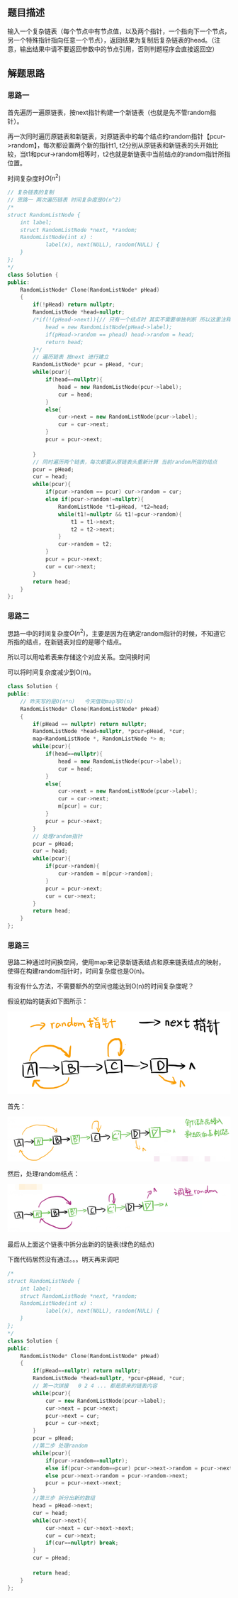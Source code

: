 ## 题目描述

输入一个复杂链表（每个节点中有节点值，以及两个指针，一个指向下一个节点，另一个特殊指针指向任意一个节点），返回结果为复制后复杂链表的head。（注意，输出结果中请不要返回参数中的节点引用，否则判题程序会直接返回空） 

## 解题思路

### 思路一

首先遍历一遍原链表，按next指针构建一个新链表（也就是先不管random指针）。

再一次同时遍历原链表和新链表，对原链表中的每个结点的random指针【pcur->random】，每次都设置两个新的指针t1, t2分别从原链表和新链表的头开始比较，当t1和pcur->random相等时，t2也就是新链表中当前结点的random指针所指位置。

时间复杂度时$O(n^2)$

```cpp
// 复杂链表的复制
// 思路一 两次遍历链表 时间复杂度是O(n^2)
/*
struct RandomListNode {
    int label;
    struct RandomListNode *next, *random;
    RandomListNode(int x) :
            label(x), next(NULL), random(NULL) {
    }
};
*/
class Solution {
public:
    RandomListNode* Clone(RandomListNode* pHead)
    {
        if(!pHead) return nullptr;
		RandomListNode *head=nullptr;
		/*if(!(pHead->next)){// 只有一个结点时 其实不需要单独判断 所以这里注释掉了
			head = new RandomListNode(pHead->label);
			if(pHead->random == phead) head->random = head;
			return head;
		}*/
		// 遍历链表 按next 进行建立
		RandomListNode* pcur = pHead, *cur;
		while(pcur){
			if(head==nullptr){
				head = new RandomListNode(pcur->label);
				cur = head;
			}
			else{
				cur->next = new RandomListNode(pcur->label);
				cur = cur->next;
			} 
			pcur = pcur->next;
			
		}
		// 同时遍历两个链表，每次都要从原链表头重新计算 当前random所指的结点
		pcur = pHead;
		cur = head;
		while(pcur){
			if(pcur->random == pcur) cur->random = cur;
			else if(pcur->random!=nullptr){
				RandomListNode *t1=pHead, *t2=head;
				while(t1!=nullptr && t1!=pcur->random){
					t1 = t1->next;
					t2 = t2->next;
				}
				cur->random = t2;	
			}
			pcur = pcur->next;
			cur = cur->next;
		}
		return head;
    }
};

```

### 思路二

思路一中的时间复杂度$O(n^2)$，主要是因为在确定random指针的时候，不知道它所指的结点，在新链表对应的是哪个结点。

所以可以用哈希表来存储这个对应关系。空间换时间

可以将时间复杂度减少到O(n)。

```cpp
class Solution {
public:
    // 昨天写的是O(n*n)   今天借助map写O(n)
    RandomListNode* Clone(RandomListNode* pHead)
    {
        if(pHead == nullptr) return nullptr;
        RandomListNode *head=nullptr, *pcur=pHead, *cur;
        map<RandomListNode *, RandomListNode *> m;
        while(pcur){
            if(head==nullptr){
                head = new RandomListNode(pcur->label);
                cur = head;
            }
            else{
                cur->next = new RandomListNode(pcur->label);
                cur = cur->next;
                m[pcur] = cur;
            }
            pcur = pcur->next;
        }
        // 处理random指针
        pcur = pHead;
        cur = head;
        while(pcur){
            if(pcur->random){
                cur->random = m[pcur->random];
            }
            pcur = pcur->next;
            cur = cur->next;
        }
        return head;
    }
};
```

### 思路三

思路二种通过时间换空间，使用map来记录新链表结点和原来链表结点的映射，使得在构建random指针时，时间复杂度也是O(n)。

有没有什么方法，不需要额外的空间也能达到O(n)的时间复杂度呢？

假设初始的链表如下图所示：

![复杂链表的复制2](imgs/复杂链表的复制2.png)

首先：

![复杂链表的复制3](imgs/复杂链表的复制3.png)

然后，处理random结点：

![复杂链表的复制4](imgs/复杂链表的复制4.png)

最后从上面这个链表中拆分出新的的链表(绿色的结点)

下面代码居然没有通过。。。明天再来调吧

```cpp
/*
struct RandomListNode {
    int label;
    struct RandomListNode *next, *random;
    RandomListNode(int x) :
            label(x), next(NULL), random(NULL) {
    }
};
*/
class Solution {
public:
    RandomListNode* Clone(RandomListNode* pHead)
    {
        if(pHead==nullptr) return nullptr;
		RandomListNode *head=nullptr, *pcur=pHead, *cur;
		// 第一次拼接   0 2 4 ... 都是原来的链表内容
		while(pcur){
			cur = new RandomListNode(pcur->label);
			cur->next = pcur->next;
			pcur->next = cur;
			pcur = cur->next;
		}
		pcur = pHead;
		//第二步 处理random
		while(pcur){
			if(pcur->random==nullptr);
			else if(pcur->random==pcur) pcur->next->random = pcur->next;
			else pcur->next->random = pcur->random->next;
			pcur = pcur->next->next;
		}
		//第三步 拆分出新的数组
		head = pHead->next;
		cur = head;
		while(cur->next){
			cur->next = cur->next->next;
			cur = cur->next;
            if(cur==nullptr) break;
		}
        cur = pHead;
        
		return head;
    }
};
```

